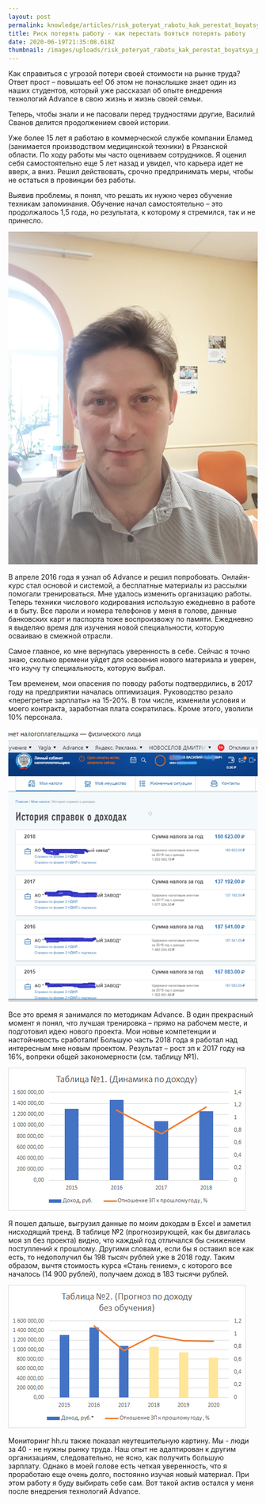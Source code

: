 ```yaml
---
layout: post
permalink: knowledge/articles/risk_poteryat_rabotu_kak_perestat_boyatsya_poteryat_rabotu/index.html
title: Риск потерять работу - как перестать бояться потерять работу
date: 2020-06-19T21:35:08.618Z
thumbnail: /images/uploads/risk_poteryat_rabotu_kak_perestat_boyatsya_poteryat_rabotu-01.jpg
---
```

Как справиться с угрозой потери своей стоимости на рынке труда? Ответ прост – повышать ее! Об этом не понаслышке знает один из наших студентов, который уже рассказал об опыте внедрения технологий Advance в свою жизнь и жизнь своей семьи.

Теперь, чтобы знали и не пасовали перед трудностями другие, Василий Сванов делится продолжением своей истории.

Уже более 15 лет я работаю в коммерческой службе компании Еламед (занимается производством медицинской техники) в Рязанской области. По ходу работы мы часто оцениваем сотрудников. Я оценил себя самостоятельно еще 5 лет назад и увидел, что карьера идет не вверх, а вниз. Решил действовать, срочно предпринимать меры, чтобы не остаться в провинции без работы.

Выявив проблемы, я понял, что решать их нужно через обучение техникам запоминания. Обучение начал самостоятельно – это продолжалось 1,5 года, но результата, к которому я стремился, так и не принесло.

![](/images/uploads/risk_poteryat_rabotu_kak_perestat_boyatsya_poteryat_rabotu-02.jpg)

В апреле 2016 года я узнал об Advance и решил попробовать. Онлайн-курс стал основой и системой, а бесплатные материалы из рассылки помогали тренироваться. Мне удалось изменить организацию работы. Теперь техники числового кодирования использую ежедневно в работе и в быту. Все пароли и номера телефонов у меня в голове, данные банковских карт и паспорта тоже воспроизвожу по памяти. Ежедневно я выделяю время для изучения новой специальности, которую осваиваю в смежной отрасли.

Самое главное, ко мне вернулась уверенность в себе. Сейчас я точно знаю, сколько времени уйдет для освоения нового материала и уверен, что изучу ту специальность, которую выбрал.

Тем временем, мои опасения по поводу работы подтвердились, в 2017 году на предприятии началась оптимизация. Руководство резало «перегретые зарплаты» на 15-20%. В том числе, изменили условия и моего контракта, заработная плата сократилась. Кроме этого, уволили 10% персонала.

![](/images/uploads/risk_poteryat_rabotu_kak_perestat_boyatsya_poteryat_rabotu-03.jpg)

Все это время я занимался по методикам Advance. В один прекрасный момент я понял, что лучшая тренировка – прямо на рабочем месте, и подготовил идею нового проекта. Мои новые компетенции и настойчивость сработали! Большую часть 2018 года я работал над интересным мне новым проектом. Результат – рост зп к 2017 году на 16%, вопреки общей закономерности (см. таблицу №1).

![](/images/uploads/risk_poteryat_rabotu_kak_perestat_boyatsya_poteryat_rabotu-04.jpg)

Я пошел дальше, выгрузил данные по моим доходам в Excel и заметил нисходящий тренд. В таблице №2 (прогнозирующей, как бы двигалась моя зп без проекта) видно, что каждый год отличался бы снижением поступлений к прошлому. Другими словами, если бы я оставил все как есть, то недополучил бы 198 тысяч рублей уже в 2018 году. Таким образом, вычтя стоимость курса «Стань гением», с которого все началось (14 900 рублей), получаем доход в 183 тысячи рублей.

![](/images/uploads/risk_poteryat_rabotu_kak_perestat_boyatsya_poteryat_rabotu-05.jpg)

Мониторинг hh.ru также показал неутешительную картину. Мы - люди за 40 - не нужны рынку труда. Наш опыт не адаптирован к другим организациям, следовательно, не ясно, как получить большую зарплату. Однако в моей голове есть четкая уверенность, что я проработаю еще очень долго, постоянно изучая новый материал. При этом работу я буду выбирать себе сам. Вот такой актив остался у меня после внедрения технологий Advance.